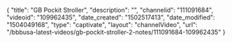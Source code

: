 {
    "title": "GB Pockit Stroller",
    "description": "",
    "channelid": "111091684",
    "videoid": "109962435",
    "date_created": "1502517413",
    "date_modified": "1504049168",
    "type": "captivate",
    "layout": "channelVideo",
    "url": "\/bbbusa-latest-videos\/gb-pockit-stroller-2-notes\/111091684-109962435"
}